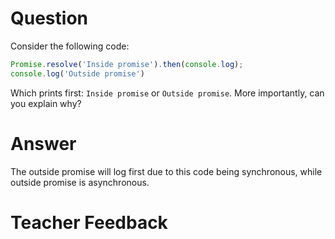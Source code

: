 # Question
Consider the following code:

```js
Promise.resolve('Inside promise').then(console.log);
console.log('Outside promise')
```

Which prints first: `Inside promise` or `Outside promise`. More importantly, can you explain why?

# Answer
The outside promise will log first due to this code being synchronous, while outside promise is asynchronous. 

# Teacher Feedback